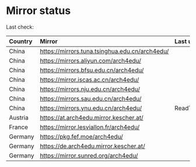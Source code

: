 <script src="./time.js"></script>
# Mirror status
Last check: <script type="text/javascript">localize(1683263805.6599133);</script>

|Country|Mirror|Last update|
|:------|:-----|:----------|
|China|https://mirrors.tuna.tsinghua.edu.cn/arch4edu/|<script type="text/javascript">localize(1683225267);</script>|
|China|https://mirrors.aliyun.com/arch4edu/|<script type="text/javascript">localize(1683225267);</script>|
|China|https://mirrors.bfsu.edu.cn/arch4edu/|<script type="text/javascript">localize(1683225267);</script>|
|China|https://mirror.iscas.ac.cn/arch4edu/|<script type="text/javascript">localize(1683225267);</script>|
|China|https://mirrors.nju.edu.cn/arch4edu/|<script type="text/javascript">localize(1683184048);</script>|
|China|https://mirrors.sau.edu.cn/arch4edu/|<script type="text/javascript">localize(1673850842);</script>|
|China|https://mirrors.ynu.edu.cn/arch4edu/|ReadTimeout|
|Austria|https://at.arch4edu.mirror.kescher.at/|<script type="text/javascript">localize(1683225267);</script>|
|France|https://mirror.lesviallon.fr/arch4edu/|<script type="text/javascript">localize(1683225267);</script>|
|Germany|https://pkg.fef.moe/arch4edu/|<script type="text/javascript">localize(1683225267);</script>|
|Germany|https://de.arch4edu.mirror.kescher.at/|<script type="text/javascript">localize(1683225267);</script>|
|Germany|https://mirror.sunred.org/arch4edu/|<script type="text/javascript">localize(1683225267);</script>|

<script src="./tablefilter/tablefilter.js"></script>
<script src="./table.js"></script>